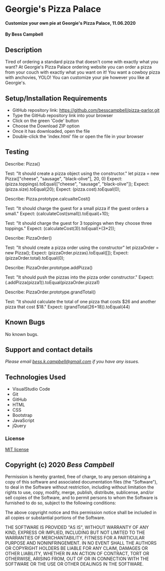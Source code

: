 # Georgie's Pizza Palace

####  Customize your own pie at Georgie's Pizza Palace, 11.06.2020 

#### By  **Bess Campbell** 

## Description

 Tired of ordering a standard pizza that doesn't come with exactly what you want? At Georgie's Pizza Palace ordering website you can order a pizza from your couch with exactly what you want on it! You want a cowboy pizza with anchovies, YOLO! You can customize your pie however you like at Georgie's. 

 
## Setup/Installation Requirements


* GitHub repository link: https://github.com/besscampbell/pizza-parlor.git
* Type the GitHub repository link into your browser
* Click on the green 'Code' button 
* Choose the Download ZIP option
* Once it has downloaded, open the file
* Double-click the 'index.html' file or open the file in your browser

## Testing
 
 Describe: Pizza()

 Test: "It should create a pizza object using the constructor."
 let pizza = new Pizza(["cheese", "sausage", "black-olive"], 20, 0)
 Expect: (pizza.toppings).toEqual(["cheese", "sausage", "black-olive"]);
 Expect: (pizza.size).toEqual(20);
 Expect: (pizza.cost).toEqual(0);

 Describe: Pizza.prototype.calcualteCost()

 Test: "It should charge the guest for a small pizza if the guest orders a small." 
 Expect: (calculateCost(small)).toEqual(+10);

 Test: "It should charge the guest for 3 toppings when they choose three toppings." 
 Expect: (calculateCost(3)).toEqual(+(3*2)); 

 Describe: PizzaOrder()

 Test: "It should create a pizza order using the constructor"
 let pizzaOrder = new Pizza();
 Expect: (pizzaOrder.pizzas).toEqual([]);
 Expect: (pizzaOrder.total).toEqual(0);

 Describe: PizzaOrder.prototype.addPizza()
 
 Test: "It should push the pizzas into the pizza order constructor."
 Expect: (.addPizza(pizza1)).toEqual(pizzaOrder.pizza1)

 Describe: PizzaOrder.prototype.grandTotal()

 Test: "It should calculate the total of one pizza that costs $26 and another pizza that cost $18."
 Expect: (grandTotal(26+18)).toEqual(44)

## Known Bugs

 No known bugs. 

## Support and contact details

 _Please email <bess.k.campbell@gmail.com> if you have any issues._

## Technologies Used
 
 * VisualStudio Code
 * Git
 * GitHub
 * HTML 
 * CSS 
 * Bootstrap
 * JavaScript
 * jQuery 

### License

[MIT license](https://opensource.org/licenses/MIT)

## Copyright (c) 2020 **_Bess Campbell_**

Permission is hereby granted, free of charge, to any person obtaining a copy of this software and associated documentation files (the "Software"), to deal in the Software without restriction, including without limitation the rights to use, copy, modify, merge, publish, distribute, sublicense, and/or sell copies of the Software, and to permit persons to whom the Software is furnished to do so, subject to the following conditions:

The above copyright notice and this permission notice shall be included in all copies or substantial portions of the Software.

THE SOFTWARE IS PROVIDED "AS IS", WITHOUT WARRANTY OF ANY KIND, EXPRESS OR IMPLIED, INCLUDING BUT NOT LIMITED TO THE WARRANTIES OF MERCHANTABILITY, FITNESS FOR A PARTICULAR PURPOSE AND NONINFRINGEMENT. IN NO EVENT SHALL THE AUTHORS OR COPYRIGHT HOLDERS BE LIABLE FOR ANY CLAIM, DAMAGES OR OTHER LIABILITY, WHETHER IN AN ACTION OF CONTRACT, TORT OR OTHERWISE, ARISING FROM, OUT OF OR IN CONNECTION WITH THE SOFTWARE OR THE USE OR OTHER DEALINGS IN THE SOFTWARE.